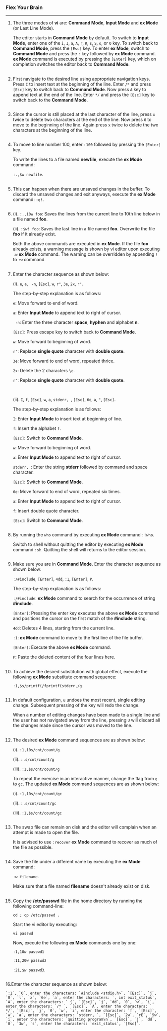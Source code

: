 ### Flex Your Brain

---

01. The three modes of **vi** are: **Command Mode**, **Input Mode** and **ex Mode** (or Last Line Mode).

    The editor starts in **Command Mode** by default. To switch to **Input Mode**, enter one of the `i`, `I`, `a`, `A`, `r`, `R`, `s`, `S`, `o`, or `O` key. To switch back to **Command Mode**, press the `[Esc]` key. To enter **ex Mode**, switch to **Command Mode** and press the `:` key followed by **ex Mode** command. **ex Mode** command is executed by pressing the `[Enter]` key, which on completion switches the editor back to **Command Mode**.

##

02. First navigate to the desired line using appropriate navigation keys. Press `I` to insert text at the beginning of the line. Enter `/*` and press `[Esc]` key to switch back to **Command Mode**. Now press `A` key to append text at the end of the line. Enter `*/` and press the `[Esc]` key to switch back to the **Command Mode**.

##

03. Since the cursor is still placed at the last character of the line, press `x` twice to delete two characters at the end of the line. Now press `0` to move to the beginning of the line. Again press `x` twice to delete the two characters at the beginning of the line.

##

04. To move to line number 100, enter `:100` followed by pressing the `[Enter]` key.

    To write the lines to a file named **newfile**, execute the **ex Mode** command:

    `:.,$w newfile`.

##

05. This can happen when there are unsaved changes in the buffer. To discard the unsaved changes and exit anyways, execute the **ex Mode** command: `:q!`.

##

06. (i). `:.,10w foo`: Saves the lines from the current line to 10th line below in a file named **foo**.

    (ii). `:$w! foo`: Saves the last line in a file named **foo**. Overwrite the file **foo** if it already exist.

    Both the above commands are executed in **ex Mode**. If the file **foo** already exists, a warning message is shown by vi editor upon executing `:w` **ex Mode** command. The warning can be overridden by appending `!` to `:w` command.

##

07. Enter the character sequence as shown below:

    (i). `e`, `a`, ` -n`, `[Esc]`, `w`, `r"`, `3e`, `2x`, `r"`.

    The step-by-step explanation is as follows:

    `e`: Move forward to end of word.

    `a`: Enter **Input Mode** to append text to right of cursor.

    ` -n`: Enter the three character **space**, **hyphen** and alphabet **n**.

    `[Esc]`: Press escape key to switch back to **Command Mode**.

    `w`: Move forward to beginning of word.

    `r"`: Replace **single quote** character with **double quote**.

    `3e`: Move forward to end of word, repeated thrice.

    `2x`: Delete the 2 characters `\c`.

    `r"`: Replace **single quote** character with **double quote**.

    <br/>

    (ii). `I`, `f`, `[Esc]`, `w`, `a`, `stderr, `, `[Esc]`, `6e`, `a`, `"`, `[Esc]`.

    The step-by-step explanation is as follows:

    `I`: Enter **Input Mode** to insert text at beginning of line.

    `f`: Insert the alphabet `f`.

    `[Esc]`: Switch to **Command Mode**.

    `w`: Move forward to beginning of word.

    `a`: Enter **Input Mode** to append text to right of cursor.

    `stderr, `: Enter the string **stderr** followed by command and space character.

    `[Esc]`: Switch to **Command Mode**.

    `6e`: Move forward to end of word, repeated six times.

    `a`: Enter **Input Mode** to append text to right of cursor.

    `f`: Insert double quote character.

    `[Esc]`: Switch to **Command Mode**.

##

08. By running the `who` command by executing **ex Mode** command `:!who`.

    Switch to shell without quitting the editor by executing **ex Mode** command `:sh`. Quitting the shell will returns to the editor session.

##

09. Make sure you are in **Command Mode**. Enter the character sequence as shown below:

    `:/#include`, `[Enter]`, `4dd`, `:1`, `[Enter]`, `P`.

    The step-by-step explanation is as follows:

    `:/#include`: **ex Mode** command to search for the occurrence of string **#include**.

    `[Enter]`: Pressing the enter key executes the above **ex Mode** command and positions the cursor on the first match of the **#include** string.

    `4dd`: Deletes 4 lines, starting from the current line.

    `:1`: **ex Mode** command to move to the first line of the file buffer.

    `[Enter]`: Execute the above **ex Mode** command.

    `P`: Paste the deleted content of the four lines here.

##

10. To achieve the desired substitution with global effect, execute the following **ex Mode** substitute command sequence:

    `:1,$s/printf(/fprintf(stderr,/g`

##

11. In default configuration, `u` undoes the most recent, single editing change. Subsequent pressing of the key will redo the change.

    When a number of editing changes have been made to a single line and the user has not navigated away from the line, pressing `U` will discard all the changes made since the cursor was moved to the line.

##

12. The desired **ex Mode** command sequences are as shown below:

    (i). `:1,10s/cnt/count/g`

    (ii). `:.s/cnt/count/g`

    (iii). `:1,$s/cnt/count/g`

    To repeat the exercise in an interactive manner, change the flag from `g` to `gc`. The updated **ex Mode** command sequences are as shown below:

    (i). `:1,10s/cnt/count/gc`

    (ii). `:.s/cnt/count/gc`

    (iii). `:1,$s/cnt/count/gc`

##

13. The swap file can remain on disk and the editor will complain when an attempt is made to open the file.

    It is advised to use `:recover` **ex Mode** command to recover as much of the file as possible.

##

14. Save the file under a different name by executing the **ex Mode** command:

    `:w filename`.

    Make sure that a file named **filename** doesn't already exist on disk.

##

15. Copy the **/etc/passwd** file in the home directory by running the following command-line:

    `cd ; cp /etc/passwd .`

    Start the vi editor by executing:

    `vi passwd`

    Now, execute the following **ex Mode** commands one by one:

    `:1,10w passwd1`

    `:11,20w passwd2`

    `:21,$w passwd3`.

##

16.Enter the character sequence as shown below:

    `:1`, `O`, enter the characters: `#include <stdio.h>`, `[Esc]`, `j`, `0`, `l`, `x`, `6e`, `a`, enter the characters: `, int exit_status`, `A`, enter the characters: ` {`, `[Esc]`, `j`, `dd`, `0`, `w`, `i`, enter the characters: `/* `, `[Esc]`, `A`, enter the characters: ` */`, `[Esc]`, `j`, `0`, `w`, `i`, enter the character: `f`, `[Esc]`, `w`, `a`, enter the characters: `stderr, `, `[Esc]`, `2w`, `rE`, `5w`, `i`, enter the characters: `quitting program\n`, `[Esc]`, `j`, `dd`, `0`, `3w`, `s`, enter the characters: `exit_status`, `[Esc]`.

##
